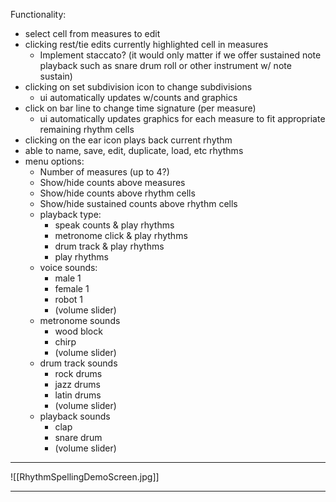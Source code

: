 Functionality: 
- select cell from measures to edit
- clicking rest/tie edits currently highlighted cell in measures
	- Implement staccato? (it would only matter if we offer sustained note playback such as snare drum roll or other instrument w/ note sustain)
- clicking on set subdivision icon to change subdivisions 
	- ui automatically updates w/counts and graphics
- click on bar line to change time signature (per measure)
	- ui automatically updates graphics for each measure to fit appropriate remaining rhythm cells
- clicking on the ear icon plays back current rhythm
- able to name, save, edit, duplicate, load, etc rhythms
- menu options:
	- Number of measures (up to 4?)
	- Show/hide counts above measures
	- Show/hide counts above rhythm cells
	- Show/hide sustained counts above rhythm cells
	- playback type:
		- speak counts & play rhythms
		- metronome click & play rhythms
		- drum track & play rhythms
		- play rhythms
	- voice sounds:
		- male 1
		- female 1
		- robot 1
		- (volume slider)
	- metronome sounds
		- wood block
		- chirp
		- (volume slider)
	- drum track sounds
		- rock drums
		- jazz drums
		- latin drums
		- (volume slider)
	- playback sounds
		- clap
		- snare drum
		- (volume slider)

---

![[RhythmSpellingDemoScreen.jpg]]

---

